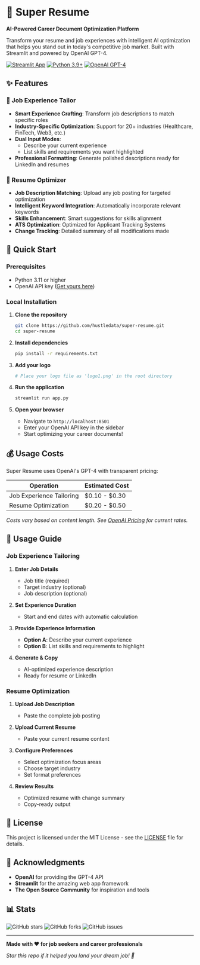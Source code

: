 # 💎 Super Resume

**AI-Powered Career Document Optimization Platform**

Transform your resume and job experiences with intelligent AI optimization that helps you stand out in today's competitive job market. Built with Streamlit and powered by OpenAI GPT-4.

[![Streamlit App](https://static.streamlit.io/badges/streamlit_badge_black_white.svg)](https://super-resume.streamlit.app)
[![Python 3.9+](https://img.shields.io/badge/python-3.11+-blue.svg)](https://www.python.org/downloads/)
[![OpenAI GPT-4](https://img.shields.io/badge/AI-OpenAI%20GPT--4-green.svg)](https://openai.com/)

## ✨ Features

### 💼 Job Experience Tailor
- **Smart Experience Crafting**: Transform job descriptions to match specific roles
- **Industry-Specific Optimization**: Support for 20+ industries (Healthcare, FinTech, Web3, etc.)
- **Dual Input Modes**: 
  - Describe your current experience
  - List skills and requirements you want highlighted
- **Professional Formatting**: Generate polished descriptions ready for LinkedIn and resumes

### 📝 Resume Optimizer  
- **Job Description Matching**: Upload any job posting for targeted optimization
- **Intelligent Keyword Integration**: Automatically incorporate relevant keywords
- **Skills Enhancement**: Smart suggestions for skills alignment
- **ATS Optimization**: Optimized for Applicant Tracking Systems
- **Change Tracking**: Detailed summary of all modifications made

## 🚀 Quick Start

### Prerequisites
- Python 3.11 or higher
- OpenAI API key ([Get yours here](https://platform.openai.com/api-keys))

### Local Installation

1. **Clone the repository**
   ```bash
   git clone https://github.com/hustledata/super-resume.git
   cd super-resume
   ```

2. **Install dependencies**
   ```bash
   pip install -r requirements.txt
   ```

3. **Add your logo**
   ```bash
   # Place your logo file as 'logo1.png' in the root directory
   ```

4. **Run the application**
   ```bash
   streamlit run app.py
   ```

5. **Open your browser**
   - Navigate to `http://localhost:8501`
   - Enter your OpenAI API key in the sidebar
   - Start optimizing your career documents!

## 💰 Usage Costs

Super Resume uses OpenAI's GPT-4 with transparent pricing:

| Operation | Estimated Cost |
|-----------|----------------|
| Job Experience Tailoring | $0.10 - $0.30 |
| Resume Optimization | $0.20 - $0.50 |

*Costs vary based on content length. See [OpenAI Pricing](https://openai.com/pricing) for current rates.*

## 📖 Usage Guide

### Job Experience Tailoring

1. **Enter Job Details**
   - Job title (required)
   - Target industry (optional)
   - Job description (optional)

2. **Set Experience Duration**
   - Start and end dates with automatic calculation

3. **Provide Experience Information**
   - **Option A**: Describe your current experience
   - **Option B**: List skills and requirements to highlight

4. **Generate & Copy**
   - AI-optimized experience description
   - Ready for resume or LinkedIn

### Resume Optimization

1. **Upload Job Description**
   - Paste the complete job posting

2. **Upload Current Resume**
   - Paste your current resume content

3. **Configure Preferences**
   - Select optimization focus areas
   - Choose target industry
   - Set format preferences

4. **Review Results**
   - Optimized resume with change summary
   - Copy-ready output

## 📝 License

This project is licensed under the MIT License - see the [LICENSE](LICENSE) file for details.

## 🙏 Acknowledgments

- **OpenAI** for providing the GPT-4 API
- **Streamlit** for the amazing web app framework
- **The Open Source Community** for inspiration and tools

## 📊 Stats

![GitHub stars](https://img.shields.io/github/stars/hustledata/super-resume?style=social)
![GitHub forks](https://img.shields.io/github/forks/hustledata/super-resume?style=social)
![GitHub issues](https://img.shields.io/github/issues/hustledata/super-resume)

---

**Made with ❤️ for job seekers and career professionals**

*Star this repo if it helped you land your dream job! 🌟*